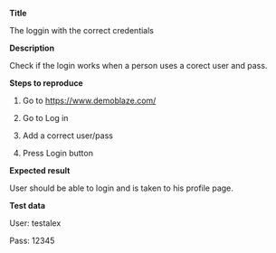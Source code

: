 **Title**

The loggin with the correct credentials

**Description**

Check if the login works when a person uses a corect user and pass.

**Steps to reproduce**

  1. Go to https://www.demoblaze.com/ 

  2. Go to Log in

  3. Add a correct user/pass

  4. Press Login button

**Expected result**

User should be able to login and is taken to his profile page.

**Test data**

User: testalex

Pass: 12345
